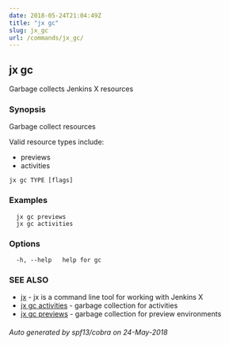 ```yaml
---
date: 2018-05-24T21:04:49Z
title: "jx gc"
slug: jx_gc
url: /commands/jx_gc/
---
```

## jx gc

Garbage collects Jenkins X resources

### Synopsis

Garbage collect resources 

Valid resource types include: 

  * previews  
  * activities

```
jx gc TYPE [flags]
```

### Examples

```
  jx gc previews
  jx gc activities
```

### Options

```
  -h, --help   help for gc
```

### SEE ALSO

* [jx](/commands/jx/)	 - jx is a command line tool for working with Jenkins X
* [jx gc activities](/commands/jx_gc_activities/)	 - garbage collection for activities
* [jx gc previews](/commands/jx_gc_previews/)	 - garbage collection for preview environments

###### Auto generated by spf13/cobra on 24-May-2018
